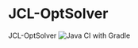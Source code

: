 # JCL-OptSolver
JCL-OptSolver
![Java CI with Gradle](https://github.com/joaoderocha/JCL-OptSolver/workflows/Java%20CI%20with%20Gradle/badge.svg?branch=master)
